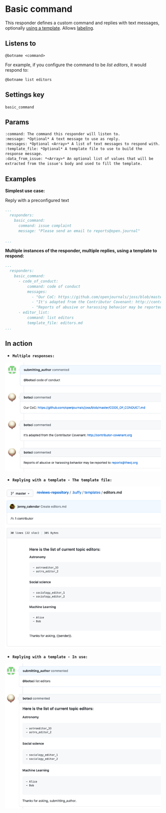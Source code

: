Basic command
=============

This responder defines a custom command and replies with text messages, optionally [using a template](../using_templates).
Allows [labeling](../labeling).

## Listens to

```
@botname <command>
```

For example, if you configure the command to be _list editors_, it would respond to:
```
@botname list editors
```

## Settings key

`basic_command`

## Params
```eval_rst
:command: The command this responder will listen to.
:message: *Optional* A text message to use as reply.
:messages: *Optional <Array>* A list of text messages to respond with.
:template_file: *Optional* A template file to use to build the response message.
:data_from_issue: *<Array>* An optional list of values that will be extracted from the issue's body and used to fill the template.
```

## Examples

**Simplest use case:**

Reply with a preconfigured text

```yaml
...
  responders:
    basic_command:
      command: issue complaint
      message: "Please send an email to reports@open.journal"

...
```

**Multiple instances of the responder, multiple replies, using a template to respond:**
```yaml
...
  responders:
    basic_command:
      - code_of_conduct:
          command: code of conduct
          messages:
            - "Our CoC: https://github.com/openjournals/joss/blob/master/CODE_OF_CONDUCT.md"
            - "It's adapted from the Contributor Covenant: http://contributor-covenant.org"
            - "Reports of abusive or harassing behavior may be reported to reports@theoj.org"
      - editor_list:
          command: list editors
          template_file: editors.md
...
```

## In action

* **`Multiple responses:`**

![](../images/responders/basic_command_1.png "Basic command responder in action: multiple responses")

* **`Replying with a template - The template file:`**

![](../images/responders/basic_command_2.png "Basic command responder in action: template file")

* **`Replying with a template - In use:`**

![](../images/responders/basic_command_3.png "Basic command responder in action: responding with a template")
